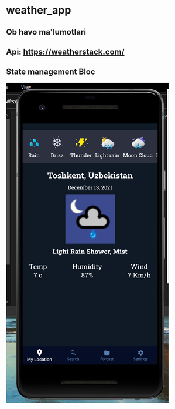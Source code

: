 # weather_app
## Ob havo ma'lumotlari
## Api: https://weatherstack.com/
## State management Bloc
![rasm](https://github.com/dilshojon216/weather_app/blob/master/about/Screenshot_1.png)

